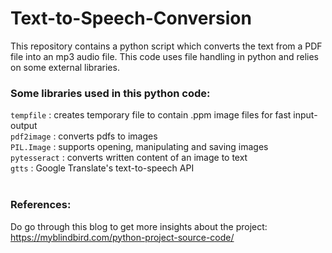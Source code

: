 # Text-to-Speech-Conversion
This repository contains a python script which converts the text from a PDF file into an mp3 audio file. This code uses file handling in python and relies on some external libraries.

<h3>Some libraries used in this python code:</h3>

<code>tempfile</code> :	creates temporary file to contain .ppm image files for fast input-output<br>
<code>pdf2image</code> : converts pdfs to images<br>
<code>PIL.Image</code> : supports opening, manipulating and saving images<br>
<code>pytesseract</code> : converts written content of an image to text<br>
<code>gtts</code> : Google Translate's text-to-speech API<br><br>

<h3>References:</h3>

Do go through this blog to get more insights about the project:<br>https://myblindbird.com/python-project-source-code/
